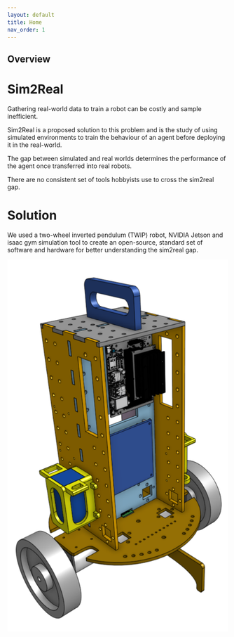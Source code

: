 ```yaml
---
layout: default
title: Home
nav_order: 1
---
```


## Overview

# Sim2Real

Gathering real-world data to train a robot can be costly and sample inefficient.

Sim2Real is a proposed solution to this problem and is the study of using simulated environments to train the behaviour of an agent before deploying it in the real-world.

The gap between simulated and real worlds determines the performance of the agent once transferred into real robots. 

There are no consistent set of tools hobbyists use to cross the sim2real gap.

# Solution

We used a two-wheel inverted pendulum (TWIP) robot, NVIDIA Jetson and isaac gym simulation tool  to create an open-source, standard set of software and hardware for better understanding the sim2real gap.


![CAD](resources/images/TWIP_CAD.png)

<!-- ## Welcome to GitHub Pages

You can use the [editor on GitHub](https://github.com/jonah-gourlay44/gym2real/edit/gh-pages/index.md) to maintain and preview the content for your website in Markdown files.

Whenever you commit to this repository, GitHub Pages will run [Jekyll](https://jekyllrb.com/) to rebuild the pages in your site, from the content in your Markdown files.

### Markdown

Markdown is a lightweight and easy-to-use syntax for styling your writing. It includes conventions for

```markdown
Syntax highlighted code block

# Header 1
## Header 2
### Header 3

- Bulleted
- List

1. Numbered
2. List

**Bold** and _Italic_ and `Code` text

[Link](url) and ![Image](src)
```

For more details see [Basic writing and formatting syntax](https://docs.github.com/en/github/writing-on-github/getting-started-with-writing-and-formatting-on-github/basic-writing-and-formatting-syntax).

### Jekyll Themes

Your Pages site will use the layout and styles from the Jekyll theme you have selected in your [repository settings](https://github.com/jonah-gourlay44/gym2real/settings/pages). The name of this theme is saved in the Jekyll `_config.yml` configuration file.

### Support or Contact

Having trouble with Pages? Check out our [documentation](https://docs.github.com/categories/github-pages-basics/) or [contact support](https://support.github.com/contact) and we’ll help you sort it out. -->
